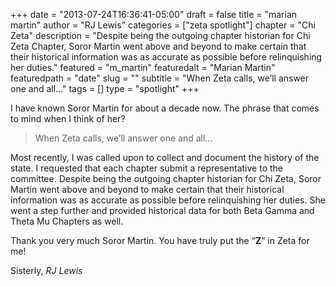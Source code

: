 +++
date = "2013-07-24T16:36:41-05:00"
draft = false
title = "marian martin"
author = "RJ Lewis"
categories = ["zeta spotlight"]
chapter = "Chi Zeta"
description = "Despite being the outgoing chapter historian for Chi Zeta Chapter, Soror Martin went above and beyond to make certain that their historical information was as accurate as possible before relinquishing her duties."
featured = "m_martin"
featuredalt = "Marian Martin"
featuredpath = "date"
slug = ""
subtitle = "When Zeta calls, we’ll answer one and all..."
tags = []
type = "spotlight"
+++

I have known Soror Martin for about a decade now. The phrase that comes to mind when I think of her?

> When Zeta calls, we’ll answer one and all...

Most recently, I was called upon to collect and document the history of the state. I requested that each chapter submit a representative 
to the committee. Despite being the outgoing chapter historian for Chi Zeta, Soror Martin went above and beyond to make certain that their historical information was as accurate as possible before relinquishing her duties. She went a step further and provided historical data for both Beta Gamma and Theta Mu Chapters as well.

Thank you very much Soror Martin. You have truly put the “**Z**” in Zeta for me!

Sisterly,
*RJ Lewis*

